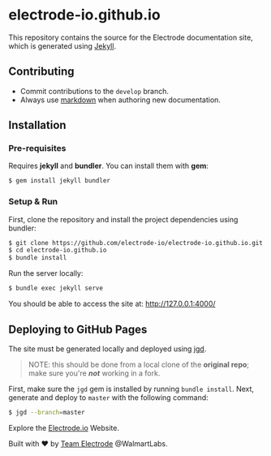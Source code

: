 # electrode-io.github.io
This repository contains the source for the Electrode documentation site, which is generated using [Jekyll](http://jekyllrb.com/).

## Contributing

* Commit contributions to the `develop` branch.
* Always use [markdown](https://daringfireball.net/projects/markdown/) when authoring new documentation.


## Installation

### Pre-requisites

Requires **jekyll** and **bundler**. You can install them with **gem**:

```bash
$ gem install jekyll bundler
```
### Setup & Run

First, clone the repository and install the project dependencies using bundler:

```bash
$ git clone https://github.com/electrode-io/electrode-io.github.io.git  
$ cd electrode-io.github.io  
$ bundle install  
```

Run the server locally:

```bash
$ bundle exec jekyll serve
```

You should be able to access the site at: http://127.0.0.1:4000/

## Deploying to GitHub Pages

The site must be generated locally and deployed using [jgd](http://www.yegor256.com/2014/06/24/jekyll-github-deploy.html).

> NOTE: this should be done from a local clone of the **original repo**; make sure you're _**not**_ working in a fork.

First, make sure the `jgd` gem is installed by running `bundle install`.
Next, generate and deploy to `master` with the following command:

```bash
$ jgd --branch=master
```

Explore the [Electrode.io](http://http://www.electrode.io/) Website.

Built with :heart: by [Team Electrode](https://github.com/orgs/electrode-io/people) @WalmartLabs.
